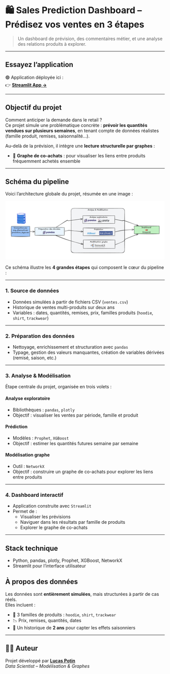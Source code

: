 # 🛍️ Sales Prediction Dashboard – Prédisez vos ventes en 3 étapes

> Un dashboard de prévision, des commentaires métier, et une analyse des relations produits à explorer.

---

##  Essayez l’application

🟢 Application déployée ici :  
👉 **[Streamlit App →](https://sales-prediction-dashboard.streamlit.app/)**  

---

##  Objectif du projet

Comment anticiper la demande dans le retail ?  
Ce projet simule une problématique concrète : **prévoir les quantités vendues sur plusieurs semaines**, en tenant compte de données réalistes (famille produit, remises, saisonnalité…).

Au-delà de la prévision, il intègre une **lecture structurelle par graphes** :  
- 🔗 **Graphe de co-achats** : pour visualiser les liens entre produits fréquemment achetés ensemble

---

##  Schéma du pipeline

Voici l’architecture globale du projet, résumée en une image :

![Retail Forecasting Pipeline](Schema.png)

Ce schéma illustre les **4 grandes étapes** qui composent le cœur du pipeline :

---

### 1. Source de données

- Données simulées à partir de fichiers CSV (`ventes.csv`)
- Historique de ventes multi-produits sur deux ans
- Variables : dates, quantités, remises, prix, familles produits (`hoodie`, `shirt`, `trackwear`)

---

### 2. Préparation des données

- Nettoyage, enrichissement et structuration avec `pandas`
- Typage, gestion des valeurs manquantes, création de variables dérivées (remisé, saison, etc.)

---

### 3. Analyse & Modélisation

Étape centrale du projet, organisée en trois volets :

####  Analyse exploratoire
- Bibliothèques : `pandas`, `plotly`
- Objectif : visualiser les ventes par période, famille et produit

####  Prédiction
- Modèles : `Prophet`, `XGBoost`
- Objectif : estimer les quantités futures semaine par semaine

####  Modélisation graphe
- Outil : `NetworkX`
- Objectif : construire un graphe de co-achats pour explorer les liens entre produits

---

### 4. Dashboard interactif

- Application construite avec `Streamlit`
- Permet de :
  - Visualiser les prévisions
  - Naviguer dans les résultats par famille de produits
  - Explorer le graphe de co-achats

---

## Stack technique
- Python, pandas, plotly, Prophet, XGBoost, NetworkX
- Streamlit pour l’interface utilisateur


## À propos des données

Les données sont **entièrement simulées**, mais structurées à partir de cas réels.  
Elles incluent :
- 🧥 3 familles de produits : `hoodie`, `shirt`, `trackwear`
- 📉 Prix, remises, quantités, dates
- 📆 Un historique de **2 ans** pour capter les effets saisonniers

---

## 👨‍💻 Auteur

Projet développé par **[Lucas Potin](https://lucaspotin98.github.io/)**  
*Data Scientist – Modélisation & Graphes*
